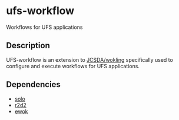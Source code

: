 # ufs-workflow
Workflows for UFS applications

## Description
UFS-workflow is an extension to [JCSDA/wokling](https://github.com/JCSDA-internal/wokling.git) specifically used to configure and execute workflows for UFS applications.

## Dependencies
- [solo](https://github.com/JCSDA-internal/solo.git)
- [r2d2](https://github.com/JCSDA-internal/r2d2.git)
- [ewok](https://github.com/JCSDA-internal/ewok.git)
